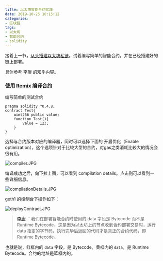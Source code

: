 ```yaml
---
title: 以太坊智能合约实践
date: 2019-10-25 10:15:12
categories:
- 区块链
tags:
- 以太坊
- 智能合约
- solidity
---
```


接着上一节，[从头搭建以太坊私链]([https://haiki.github.io/2019/10/19/%E4%BB%8E%E5%A4%B4%E6%90%AD%E5%BB%BA%E4%BB%A5%E5%A4%AA%E5%9D%8A%E7%A7%81%E9%93%BE/](https://haiki.github.io/2019/10/19/从头搭建以太坊私链/))。试着编写简单的智能合约，并在已经搭建好的链上部署。

具体参考 [李康](<https://www.zhihu.com/people/li-kang-65/posts>) 的知乎内容。

### 使用 [Remix](<https://remix.ethereum.org/>) 编译合约

编写简单的测试合约

```solidity
pragma solidity ^0.4.8;
contract Test{
    uint256 public value;
    function Test(){
        value = 123;
    }
}
```

选择与合约版本对应的编译器，同时可以选择下面的 开启优化（Enable optimization），这个选项针对于比较大型的合约，对gas之类消耗比较大的情况会很有用。

![compiler.JPG](https://i.loli.net/2019/10/25/Sgdnjp5wZ3mWIR9.jpg)

编译成功之后，向下拉上图，可以看到 compilation details。点击则可以看到一些详细信息。

![compilationDetails.JPG](https://i.loli.net/2019/10/25/64HYaAMhw8FDpIn.jpg)

geth1 的控制台下操作如下：

![deployContract.JPG](https://i.loli.net/2019/10/25/xOyVQvibYW6zSNm.jpg)

> [李康](https://zhuanlan.zhihu.com/p/26789825) ：我们在部署智能合约时使用的 data 字段是 Bytecode 而不是 Runtime Bytecode，这是因为以太坊上的节点收到合约部署交易时，运行 data 指定的字节码，执行完毕后返回的代码才是真正的合约代码，即 Runtime Bytecode。

也就是说，红框内的 `data` 字段，是 Bytecode，黄框内的 `data`，是 Runtime Bytecode。合约的地址是篮框内的。























